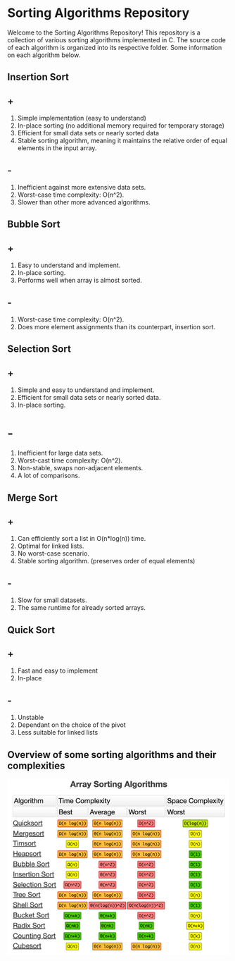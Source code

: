 # Sorting Algorithms Repository
Welcome to the Sorting Algorithms Repository! This repository is a collection of various sorting algorithms implemented in C. The source code of each algorithm is organized into its respective folder. Some information on each algorithm below.


## Insertion Sort
## +
1. Simple implementation (easy to understand)
2. In-place sorting (no additional memory required for temporary storage)
3. Efficient for small data sets or nearly sorted data
4. Stable sorting algorithm, meaning it maintains the relative order of equal elements in the input array.
## -
1. Inefficient against more extensive data sets.
2. Worst-case time complexity: O(n^2).
3. Slower than other more advanced algorithms.

## Bubble Sort
## +
1. Easy to understand and implement.
2. In-place sorting.
3. Performs well when array is almost sorted.
## -
1. Worst-case time complexity: O(n^2).
2. Does more element assignments than its counterpart, insertion sort.

## Selection Sort
## +
1. Simple and easy to understand and implement.
2. Efficient for small data sets or nearly sorted data.
3. In-place sorting.
# -
1. Inefficient for large data sets.
2. Worst-cast time complexity: O(n^2).
3. Non-stable, swaps non-adjacent elements.
4. A lot of comparisons.

## Merge Sort
## +
1. Can efficiently sort a list in O(n*log(n)) time.
2. Optimal for linked lists.
3. No worst-case scenario.
4. Stable sorting algorithm. (preserves order of equal elements)
## -
1. Slow for small datasets.
2. The same runtime for already sorted arrays.

## Quick Sort
## +
1. Fast and easy to implement
2. In-place
## -
1. Unstable
2. Dependant on the choice of the pivot
3. Less suitable for linked lists


## Overview of some sorting algorithms and their complexities
![sorting algorithm complexities](Array%20Sorting%20Algorithms.png)
